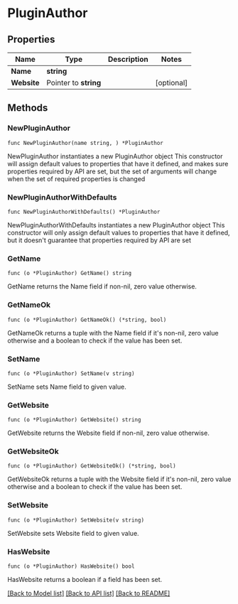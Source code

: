 # PluginAuthor

## Properties

Name | Type | Description | Notes
------------ | ------------- | ------------- | -------------
**Name** | **string** |  | 
**Website** | Pointer to **string** |  | [optional] 

## Methods

### NewPluginAuthor

`func NewPluginAuthor(name string, ) *PluginAuthor`

NewPluginAuthor instantiates a new PluginAuthor object
This constructor will assign default values to properties that have it defined,
and makes sure properties required by API are set, but the set of arguments
will change when the set of required properties is changed

### NewPluginAuthorWithDefaults

`func NewPluginAuthorWithDefaults() *PluginAuthor`

NewPluginAuthorWithDefaults instantiates a new PluginAuthor object
This constructor will only assign default values to properties that have it defined,
but it doesn't guarantee that properties required by API are set

### GetName

`func (o *PluginAuthor) GetName() string`

GetName returns the Name field if non-nil, zero value otherwise.

### GetNameOk

`func (o *PluginAuthor) GetNameOk() (*string, bool)`

GetNameOk returns a tuple with the Name field if it's non-nil, zero value otherwise
and a boolean to check if the value has been set.

### SetName

`func (o *PluginAuthor) SetName(v string)`

SetName sets Name field to given value.


### GetWebsite

`func (o *PluginAuthor) GetWebsite() string`

GetWebsite returns the Website field if non-nil, zero value otherwise.

### GetWebsiteOk

`func (o *PluginAuthor) GetWebsiteOk() (*string, bool)`

GetWebsiteOk returns a tuple with the Website field if it's non-nil, zero value otherwise
and a boolean to check if the value has been set.

### SetWebsite

`func (o *PluginAuthor) SetWebsite(v string)`

SetWebsite sets Website field to given value.

### HasWebsite

`func (o *PluginAuthor) HasWebsite() bool`

HasWebsite returns a boolean if a field has been set.


[[Back to Model list]](../README.md#documentation-for-models) [[Back to API list]](../README.md#documentation-for-api-endpoints) [[Back to README]](../README.md)


